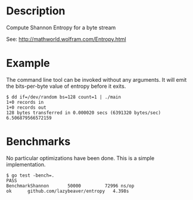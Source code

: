 Description
===========
Compute Shannon Entropy for a byte stream

See: http://mathworld.wolfram.com/Entropy.html

Example
=======
The command line tool can be invoked without any arguments.
It will emit the bits-per-byte value of entropy before it exits.

	$ dd if=/dev/random bs=128 count=1 | ./main
	1+0 records in
	1+0 records out
	128 bytes transferred in 0.000020 secs (6391320 bytes/sec)
	6.506879566572159

Benchmarks
==========
No particular optimizations have been done. This is a simple implementation.

	$ go test -bench=.
	PASS
	BenchmarkShannon	   50000	     72996 ns/op
	ok		github.com/lazybeaver/entropy	4.398s
